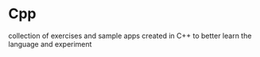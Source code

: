 # Cpp
collection of exercises and sample apps created in C++ to better learn the language and experiment
